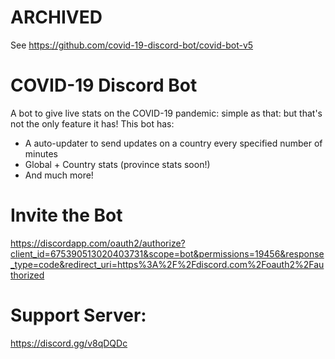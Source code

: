 # ARCHIVED
See https://github.com/covid-19-discord-bot/covid-bot-v5


# COVID-19 Discord Bot
A bot to give live stats on the COVID-19 pandemic: simple as that: but that's not the only feature it has!
This bot has:
* A auto-updater to send updates on a country every specified number of minutes
* Global + Country stats (province stats soon!)
* And much more!

# Invite the Bot
https://discordapp.com/oauth2/authorize?client_id=675390513020403731&scope=bot&permissions=19456&response_type=code&redirect_uri=https%3A%2F%2Fdiscord.com%2Foauth2%2Fauthorized

# Support Server:
https://discord.gg/v8qDQDc

